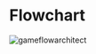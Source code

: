 # Flowchart
![gameflowarchitect](https://user-images.githubusercontent.com/59721579/154512260-1cbc8796-953f-4f08-ab67-d0412adb5030.JPG)

